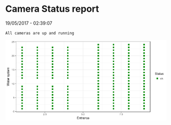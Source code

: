Camera Status report
================
19/05/2017 - 02:39:07

    All cameras are up and running

![](camreport_files/figure-markdown_github/unnamed-chunk-2-1.png)
